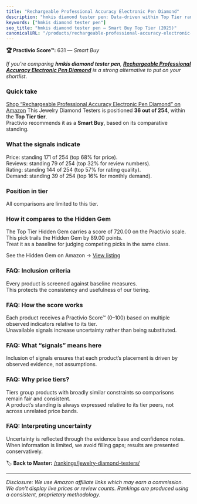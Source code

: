 ```yaml
---
title: "Rechargeable Professional Accuracy Electronic Pen Diamond"
description: "hmkis diamond tester pen: Data-driven within Top Tier ranking using the Practivio Score™. Positioned by quality, value, demand, findability, momentum."
keywords: ["hmkis diamond tester pen"]
seo_title: "hmkis diamond tester pen — Smart Buy Top Tier (2025)"
canonicalURL: "/products/rechargeable-professional-accuracy-electronic-pen-diamond-B0DR52GQNC/"
---
```


**🏆 Practivio Score™:** 631 — _Smart Buy_


*If you're comparing **hmkis diamond tester pen**, **[Rechargeable Professional Accuracy Electronic Pen Diamond](https://www.amazon.com/dp/B0DR52GQNC?tag=practivio-20)** is a strong alternative to put on your shortlist.*
### Quick take
[Shop “Rechargeable Professional Accuracy Electronic Pen Diamond” on Amazon](https://www.amazon.com/dp/B0DR52GQNC?tag=practivio-20)
This Jewelry Diamond Testers is positioned **36 out of 254**, within the **Top Tier tier**.  
Practivio recommends it as a **Smart Buy**, based on its comparative standing.

### What the signals indicate
Price: standing 171 of 254 (top 68% for price).  
Reviews: standing 79 of 254 (top 32% for review numbers).  
Rating: standing 144 of 254 (top 57% for rating quality).  
Demand: standing 39 of 254 (top 16% for monthly demand).

### Position in tier
All comparisons are limited to this tier.

### How it compares to the Hidden Gem
The Top Tier Hidden Gem carries a score of 720.00 on the Practivio scale.  
This pick trails the Hidden Gem by 89.00 points.  
Treat it as a baseline for judging competing picks in the same class.  

See the Hidden Gem on Amazon → [View listing](https://www.amazon.com/dp/B004QYR8U6?tag=practivio-20)

### FAQ: Inclusion criteria
Every product is screened against baseline measures.  
This protects the consistency and usefulness of our tiering.

### FAQ: How the score works
Each product receives a Practivio Score™ (0–100) based on multiple observed indicators relative to its tier.  
Unavailable signals increase uncertainty rather than being substituted.

### FAQ: What “signals” means here
Inclusion of signals ensures that each product’s placement is driven by observed evidence, not assumptions.

### FAQ: Why price tiers?
Tiers group products with broadly similar constraints so comparisons remain fair and consistent.  
A product’s standing is always expressed relative to its tier peers, not across unrelated price bands.

### FAQ: Interpreting uncertainty
Uncertainty is reflected through the evidence base and confidence notes.  
When information is limited, we avoid filling gaps; results are presented conservatively.


🏷️ **Back to Master:** [/rankings/jewelry-diamond-testers/](/rankings/jewelry-diamond-testers/)

---
_Disclosure: We use Amazon affiliate links which may earn a commission. We don’t display live prices or review counts. Rankings are produced using a consistent, proprietary methodology._
